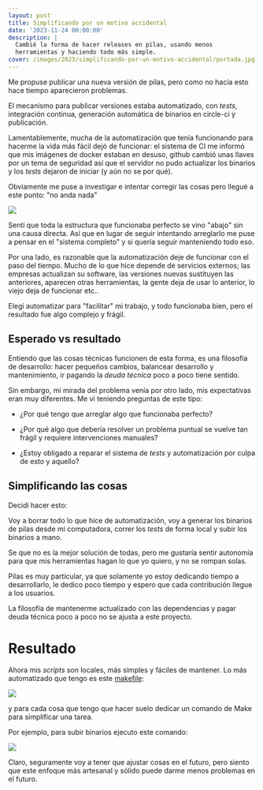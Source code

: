 ```yaml
---
layout: post
title: Simplificando por un motivo accidental
date: '2023-11-24 00:00:00'
description: |
  Cambié la forma de hacer releases en pilas, usando menos
  herramientas y haciendo todo más simple.
cover: /images/2023/simplificando-por-un-motivo-accidental/portada.jpg
---
```


Me propuse publicar una nueva versión de pilas, pero como no
hacía esto hace tiempo aparecieron problemas.

El mecanismo para publicar versiones estaba automatizado,
con *tests*, integración continua, generación automática de
binarios en circle-ci y publicación.

Lamentablemente, mucha de la automatización que tenía
funcionando para hacerme la vida más fácil dejó de
funcionar: el sistema de CI me
informó que mis imágenes de docker estaban en desuso, github
cambió unas llaves por un tema de seguridad así que el
servidor no pudo actualizar los binarios y los
*tests* dejaron de iniciar (y aún no se por qué).

Obviamente me puse a investigar e intentar corregir las
cosas pero llegué a este punto: "no anda nada"

![](/images/2023/simplificando-a-la-fuerza/fails.png)

Sentí que toda la estructura que funcionaba perfecto se vino
"abajo" sin una causa directa. Así que en lugar de seguir
intentando arreglarlo me puse a pensar en el "sistema
completo" y si quería seguir manteniendo todo eso.


Por una lado, es razonable que la automatización deje de
funcionar con el paso del tiempo. Mucho de lo que hice
depende de servicios externos; las empresas actualizan su
software, las versiones nuevas sustituyen las anteriores,
aparecen otras herramientas, la gente deja de usar lo
anterior, lo viejo deja de funcionar etc..

Elegí automatizar para "facilitar" mi trabajo, y todo
funcionaba bien, pero el resultado fue algo complejo y
frágil.

## Esperado vs resultado

Entiendo que las cosas técnicas funcionen de esta forma, es
una filosofía de desarrollo: hacer pequeños cambios,
balancear desarrollo y mantenimiento, ir pagando la *deuda
técnica* poco a poco tiene sentido.

Sin embargo, mi mirada del problema venía por otro lado, mis
expectativas eran muy diferentes. Me vi teniendo preguntas
de este tipo:

- ¿Por qué tengo que arreglar algo que funcionaba perfecto?

- ¿Por qué algo que debería resolver un problema puntual se
  vuelve tan frágil y requiere intervenciones manuales?

- ¿Estoy obligado a reparar el sistema de *tests* y
  automatización por culpa de esto y aquello?


## Simplificando las cosas

Decidí hacer esto:

Voy a borrar todo lo que hice de automatización, voy a
generar los binarios de pilas desde mi computadora, correr
los *tests* de forma local y subir los binarios a mano.

Se que no es la mejor solución de todas, pero me gustaría
sentir autonomía para que mis herramientas hagan lo que yo
quiero, y no se rompan solas.

Pilas es muy particular, ya que solamente yo estoy dedicando
tiempo a desarrollarlo, le dedico poco tiempo y espero que
cada contribución llegue a los usuarios.

La filosofía de mantenerme actualizado con las dependencias
y pagar deuda técnica poco a poco no se ajusta a este
proyecto.

# Resultado

Ahora mis *scripts* son locales, más simples y fáciles de
mantener. Lo más automatizado que tengo es este
[makefile](https://github.com/pilas-engine/pilas-engine/blob/master/Makefile):

![](/images/2023/simplificando-a-la-fuerza/make.png)

y para cada cosa que tengo que hacer suelo dedicar un
comando de Make para simplificar una tarea.

Por ejemplo, para subir binarios ejecuto este comando:

![](/images/2023/simplificando-a-la-fuerza/binarios.png)

Claro, seguramente voy a tener que ajustar cosas en el
futuro, pero siento que este enfoque más artesanal y sólido
puede darme menos problemas en el futuro.
